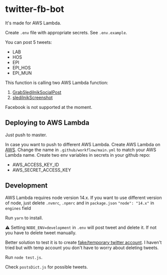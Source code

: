 # twitter-fb-bot

It's made for AWS Lambda.

Create `.env` file with appropriate secrets. See `.env.example`.

You can post 5 tweets:

- LAB
- HOS
- EPI
- EPI_HOS
- EPI_MUN

This function is calling two AWS Lambda function:

1. [GrabSledilnikSocialPost](https://github.com/jalezi/GrabSledilnikSocialPost)
2. [sledilnikScreenshot](https://github.com/jalezi/sledilnik-screenshots)

Facebook is not supported at the moment.

## Deploying to AWS Lambda

Just push to master.

In case you want to push to different AWS Lambda. Create AWS Lambda on [AWS](https://aws.amazon.com/console/).
Change the name in `.github/workflow/main.yml` to match your AWS Lambda name.
Create two env variables in secrets in your github repo:

- AWS_ACCESS_KEY_ID
- AWS_SECRET_ACCESS_KEY

## Development

AWS Lambda requires node version 14.x. If you want to use different version of node, just delete `.nvmrc`, `.npmrc` and
in `package.json` `"node": "14.x"` in `engines` field

Run `yarn` to install.

⚠️ Setting `NODE_ENV=development` in `.env` will post tweet and delete it. If not you have to delete tweet manually.

Better solution to test it is to create [fake/temporary twitter account](http://www.ragorder.com/twitter-test-account-testing-the-twitter-api-with-a-temporary-account/).
I haven't tried but with temp account you don't have to worry about deleting tweets.

Run `node test.js`.

Check `postsDict.js` for possible tweets.
